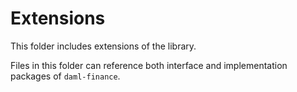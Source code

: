 # Extensions

This folder includes extensions of the library.

Files in this folder can reference both interface and implementation packages of `daml-finance`.
